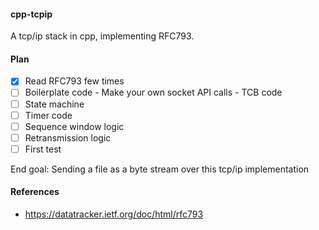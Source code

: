 #### cpp-tcpip

A tcp/ip stack in cpp, implementing RFC793.

#### Plan

- [x] Read RFC793 few times
- [ ] Boilerplate code
      - Make your own socket API calls
      - TCB code
- [ ] State machine
- [ ] Timer code
- [ ] Sequence window logic
- [ ] Retransmission logic
- [ ] First test

End goal: Sending a file as a byte stream over this tcp/ip implementation

#### References
 - https://datatracker.ietf.org/doc/html/rfc793
